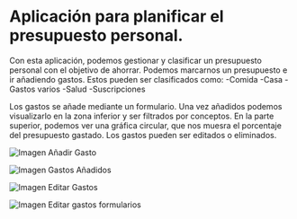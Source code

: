 # Aplicación para planificar el presupuesto personal.
 
 Con esta aplicación, podemos gestionar y clasificar un presupuesto personal con el objetivo de ahorrar. Podemos marcarnos un presupuesto e ir añadiendo gastos. Estos pueden ser clasificados como:
 -Comida
 -Casa
 -Gastos varios
 -Salud
 -Suscripciones
 
 Los gastos se añade mediante un formulario. Una vez añadidos podemos visualizarlo en la zona inferior y ser filtrados por conceptos. En la parte superior, podemos ver una gráfica circular, que nos muesra el porcentaje del presupuesto gastado. Los gastos pueden ser editados o eliminados.
 
 <p align="center> 
  
 ![Imagen Planificador de Gastos](https://raw.githubusercontent.com/AGCG1991/AGCG1991.github.io/master/img/PantallaInicialPresupuesto.PNG)
 
 ![Imagen Añadir Gasto](https://raw.githubusercontent.com/AGCG1991/AGCG1991.github.io/master/img/FormularioA%C3%B1adirGasto.PNG)
 
 ![Imagen Gastos Añadidos](https://raw.githubusercontent.com/AGCG1991/AGCG1991.github.io/master/img/GestorGastos.PNG)
 
 ![Imagen Editar Gastos](https://raw.githubusercontent.com/AGCG1991/AGCG1991.github.io/master/img/EditarGastos.PNG)
 
 ![Imagen Editar gastos formularios](https://raw.githubusercontent.com/AGCG1991/AGCG1991.github.io/master/img/FormularioEditarGasto.PNG) 
 </p>

 



 
 
 
 
